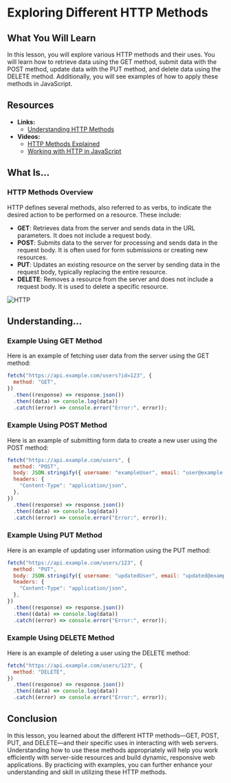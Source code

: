 # Exploring Different HTTP Methods

## What You Will Learn

In this lesson, you will explore various HTTP methods and their uses. You will learn how to retrieve data using the GET method, submit data with the POST method, update data with the PUT method, and delete data using the DELETE method. Additionally, you will see examples of how to apply these methods in JavaScript.

## Resources

- **Links:**
  - [Understanding HTTP Methods](https://developer.mozilla.org/en-US/docs/Web/HTTP/Methods)
- **Videos:**
  - [HTTP Methods Explained](https://www.youtube.com/watch?v=guYMSP7JVTA&t=59s)
  - [Working with HTTP in JavaScript](https://www.youtube.com/watch?v=urg-a6i0HEc)

## What Is...

### HTTP Methods Overview

HTTP defines several methods, also referred to as verbs, to indicate the desired action to be performed on a resource. These include:

- **GET**: Retrieves data from the server and sends data in the URL parameters. It does not include a request body.
- **POST**: Submits data to the server for processing and sends data in the request body. It is often used for form submissions or creating new resources.
- **PUT**: Updates an existing resource on the server by sending data in the request body, typically replacing the entire resource.
- **DELETE**: Removes a resource from the server and does not include a request body. It is used to delete a specific resource.

![HTTP](../Images/http.png)

## Understanding...

### Example Using GET Method

Here is an example of fetching user data from the server using the GET method:

```javascript
fetch("https://api.example.com/users?id=123", {
  method: "GET",
})
  .then((response) => response.json())
  .then((data) => console.log(data))
  .catch((error) => console.error("Error:", error));
```

### Example Using POST Method

Here is an example of submitting form data to create a new user using the POST method:

```javascript
fetch("https://api.example.com/users", {
  method: "POST",
  body: JSON.stringify({ username: "exampleUser", email: "user@example.com" }),
  headers: {
    "Content-Type": "application/json",
  },
})
  .then((response) => response.json())
  .then((data) => console.log(data))
  .catch((error) => console.error("Error:", error));
```

### Example Using PUT Method

Here is an example of updating user information using the PUT method:

```javascript
fetch("https://api.example.com/users/123", {
  method: "PUT",
  body: JSON.stringify({ username: "updatedUser", email: "updated@example.com" }),
  headers: {
    "Content-Type": "application/json",
  },
})
  .then((response) => response.json())
  .then((data) => console.log(data))
  .catch((error) => console.error("Error:", error));
```

### Example Using DELETE Method

Here is an example of deleting a user using the DELETE method:

```javascript
fetch("https://api.example.com/users/123", {
  method: "DELETE",
})
  .then((response) => response.json())
  .then((data) => console.log(data))
  .catch((error) => console.error("Error:", error));
```

## Conclusion

In this lesson, you learned about the different HTTP methods—GET, POST, PUT, and DELETE—and their specific uses in interacting with web servers. Understanding how to use these methods appropriately will help you work efficiently with server-side resources and build dynamic, responsive web applications. By practicing with examples, you can further enhance your understanding and skill in utilizing these HTTP methods.
